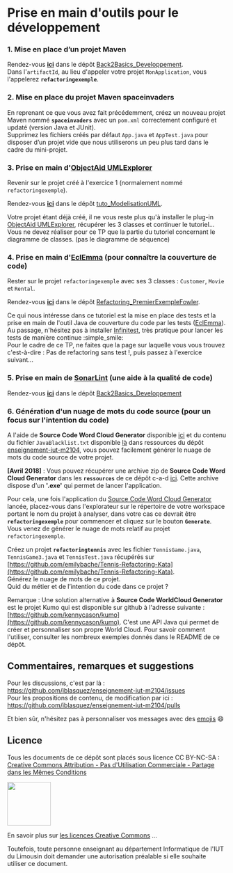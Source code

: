 # Prise en main d'outils pour le développement



### 1. Mise en place d’un projet Maven

Rendez-vous **[ici](https://github.com/iblasquez/Back2Basics_Developpement/blob/master/CreerProjetMavenEclipse.md)** dans le dépôt [Back2Basics_Developpement](https://github.com/iblasquez/Back2Basics_Developpement).  
Dans l'`artifactId`, au lieu d'appeler votre projet `MonApplication`, vous l'appelerez **`refactoringexemple`**.


### 2. Mise en place du projet Maven spaceinvaders

En reprenant ce que vous avez fait précédemment, créez un nouveau projet Maven nommé **`spaceinvaders`** avec un `pom.xml` correctement configuré et updaté (version Java et JUnit).  
Supprimez les fichiers créés par défaut `App.java` et `AppTest.java` pour disposer d’un projet vide que nous utiliserons un peu plus tard dans le cadre du mini-projet.



### 3. Prise en main d'[ObjectAid UMLExplorer](http://www.objectaid.com/)

Revenir sur le projet créé à l'exercice 1 (normalement nommé `refactoringexemple`).  

Rendez-vous **[ici](https://github.com/iblasquez/tuto_ModelisationUML/tree/master/ObjectAid)** dans le dépôt [tuto_ModelisationUML](https://github.com/iblasquez/tuto_ModelisationUML). 

Votre projet étant déjà créé, il ne vous reste plus qu'à installer le plug-in [ObjectAid UMLExplorer](http://www.objectaid.com/), récupérer les 3 classes et continuer le tutoriel...  
Vous ne devez réaliser pour ce TP que la partie du tutoriel concernant le diagramme de classes. 
(pas le diagramme de séquence)


### 4. Prise en main d'[EclEmma](http://www.eclemma.org) (pour connaître la couverture de code)

Rester sur le projet `refactoringexemple` avec ses 3 classes : `Customer`, `Movie` et `Rental`.  

Rendez-vous **[ici](https://github.com/iblasquez/Refactoring_PremierExempleFowler/blob/master/refactoring_Step0_miseEnPlaceTests.md)** dans le dépôt [Refactoring_PremierExempleFowler](https://github.com/iblasquez/Refactoring_PremierExempleFowler).    
 
Ce qui nous intéresse dans ce tutoriel est la mise en place des tests et la prise en main de l'outil Java de couverture du code par les tests ([EclEmma](http://www.eclemma.org/)).  
Au passage, n'hésitez pas à installer [Infinitest](https://infinitest.github.io/), très pratique pour lancer les tests de manière continue :simple_smile:  
Pour le cadre de ce TP, ne faites que la page sur laquelle vous vous trouvez c'est-à-dire : Pas de refactoring sans test !, puis passez à l'exercice suivant...


### 5. Prise en main de [SonarLint](http://www.sonarlint.org/) (une aide à la qualité de code)

Rendez-vous **[ici](https://github.com/iblasquez/tutoriel_SonarQube/blob/master/Analyse_SonarLintEclipse.md)** dans le dépôt [Back2Basics_Developpement](https://github.com/iblasquez/Back2Basics_Developpement)  


### 6. Génération d'un nuage de mots du code source (pour un focus sur l'intention du code)

A l'aide de **Source Code Word Cloud Generator** disponible [ici](https://sourcecodecloud.codeplex.com) et du contenu du fichier `JavaBlacklist.txt` disponible [là]( https://github.com/iblasquez/enseignement-iut-m2104/tree/master/ressources/JavaBlacklist.txt) dans ressources du dépôt [enseignement-iut-m2104](https://github.com/iblasquez/enseignement-iut-m2104), vous pouvez facilement générer le nuage de mots du code source de votre projet.

**[Avril 2018]** : Vous pouvez récupérer une archive zip de **Source Code Word Cloud Generator** dans les **`ressources`** de ce dépôt c-a-d [ici](https://github.com/iblasquez/enseignement-iut-m2104-conception/tree/master/ressources). Cette archive dispose d'un **'.exe'** qui permet de lancer l'application.

Pour cela, une fois l'application du [Source Code Word Cloud Generator](https://sourcecodecloud.codeplex.com) lancée, placez-vous dans l'explorateur sur le répertoire de votre workspace portant le nom du projet à analyser, dans votre cas ce devrait être **`refactoringexemple`** pour commencer et cliquez sur le bouton **`Generate`**.
Vous venez de générer le nuage de mots relatif au projet `refactoringexemple`.

Créez un projet **`refactoringtennis`** avec les fichier `TennisGame.java`, `TennisGame3.java` et `TennisTest.java` récupérés sur [https://github.com/emilybache/Tennis-Refactoring-Kata](https://github.com/emilybache/Tennis-Refactoring-Kata).  
Générez le nuage de mots de ce projet.   
Quid du métier et de l’intention du code dans ce projet ?  


Remarque : Une solution alternative à **Source Code WorldCloud Generator** est le projet Kumo qui est disponible sur github à l'adresse suivante : [https://github.com/kennycason/kumo](https://github.com/kennycason/kumo). C'est une API Java qui permet de créer et personnaliser son propre World Cloud. Pour savoir comment l'utiliser, consulter les nombreux exemples donnés dans le README de ce dépôt.




## Commentaires, remarques et suggestions
Pour les discussions, c'est par là : https://github.com/iblasquez/enseignement-iut-m2104/issues  
Pour les propositions de contenu, de modification par ici : https://github.com/iblasquez/enseignement-iut-m2104/pulls

Et bien sûr, n'hésitez pas à personnaliser vos messages avec des [emojis](http://www.webpagefx.com/tools/emoji-cheat-sheet/) :smile:



## Licence


Tous les documents de ce dépôt sont placés sous licence CC BY-NC-SA :  [Creative Commons
Attribution - Pas d'Utilisation Commerciale - Partage dans les Mêmes Conditions](https://creativecommons.org/licenses/by-nc-sa/4.0/)

<img src="https://licensebuttons.net/l/by-nc-sa/3.0/88x31.png" width="100">

En savoir plus sur [les licences Creative Commons](https://creativecommons.org/licenses/?lang=fr-FR) ...

Toutefois, toute personne enseignant au département Informatique de l'IUT du Limousin doit demander une autorisation préalable si elle souhaite utiliser ce document.





